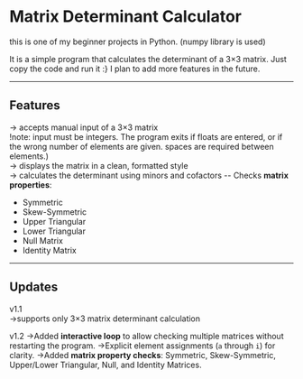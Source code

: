# Matrix Determinant Calculator  

this is one of my beginner projects in Python. 
 (numpy library is used) 

It is a simple program that calculates the determinant of a 3×3 matrix. Just copy the code and run it :}
I plan to add more features in the future.  


-------------------------
Features
-------------------------
-> accepts manual input of a 3×3 matrix  
  !note: input must be integers. The program exits if floats are entered, or if the wrong number of elements are given. spaces are required between elements.)  
-> displays the matrix in a clean, formatted style  
-> calculates the determinant using minors and cofactors
-- Checks **matrix properties**:
  - Symmetric
  - Skew-Symmetric
  - Upper Triangular
  - Lower Triangular
  - Null Matrix
  - Identity Matrix
    

-------------------------
Updates
-------------------------
v1.1  
      ->supports only 3×3 matrix determinant calculation  


v1.2
     ->Added **interactive loop** to allow checking multiple matrices without restarting the program.
     ->Explicit element assignments (`a` through `i`) for clarity.
     ->Added **matrix property checks**: Symmetric, Skew-Symmetric, Upper/Lower Triangular, Null, and Identity Matrices.
